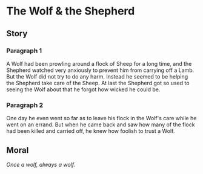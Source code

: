 
# The Wolf & the Shepherd

## Story


### Paragraph 1

A Wolf had been prowling around a flock of Sheep for a long time, and the Shepherd watched very anxiously to prevent him from carrying off a Lamb. But the Wolf did not try to do any harm. Instead he seemed to be helping the Shepherd take care of the Sheep. At last the Shepherd got so used to seeing the Wolf about that he forgot how wicked he could be.



### Paragraph 2

One day he even went so far as to leave his flock in the Wolf's care while he went on an errand. But when he came back and saw how many of the flock had been killed and carried off, he knew how foolish to trust a Wolf.




## Moral

_Once a wolf, always a wolf._

